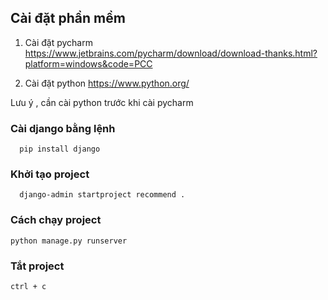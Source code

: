 ## Cài đặt phần mềm 

1. Cài đặt pycharm 
https://www.jetbrains.com/pycharm/download/download-thanks.html?platform=windows&code=PCC

2. Cài đặt python 
https://www.python.org/

Lưu ý , cần cài python trước khi cài pycharm 


### Cài django bằng lệnh 
```
  pip install django 
```

### Khởi tạo project

```
  django-admin startproject recommend .
```

### Cách chạy project 

```
python manage.py runserver 
```

### Tắt project 

```
ctrl + c
```
